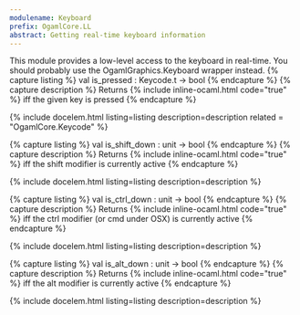 ```yaml
---
modulename: Keyboard 
prefix: OgamlCore.LL
abstract: Getting real-time keyboard information
---
```



This module provides a low-level access to the keyboard
 in real-time. You should probably use the OgamlGraphics.Keyboard
 wrapper instead.
{% capture listing %}
val is_pressed : Keycode.t -> bool
{% endcapture %}
{% capture description %}
Returns {% include inline-ocaml.html code="true" %} iff the given key is pressed
{% endcapture %}

{% include docelem.html listing=listing description=description  related = "OgamlCore.Keycode" %}

{% capture listing %}
val is_shift_down : unit -> bool
{% endcapture %}
{% capture description %}
Returns {% include inline-ocaml.html code="true" %} iff the shift modifier is currently active
{% endcapture %}

{% include docelem.html listing=listing description=description   %}

{% capture listing %}
val is_ctrl_down : unit -> bool
{% endcapture %}
{% capture description %}
Returns {% include inline-ocaml.html code="true" %} iff the ctrl modifier (or cmd under OSX) is currently active
{% endcapture %}

{% include docelem.html listing=listing description=description   %}

{% capture listing %}
val is_alt_down : unit -> bool
{% endcapture %}
{% capture description %}
Returns {% include inline-ocaml.html code="true" %} iff the alt modifier is currently active
{% endcapture %}

{% include docelem.html listing=listing description=description   %}

